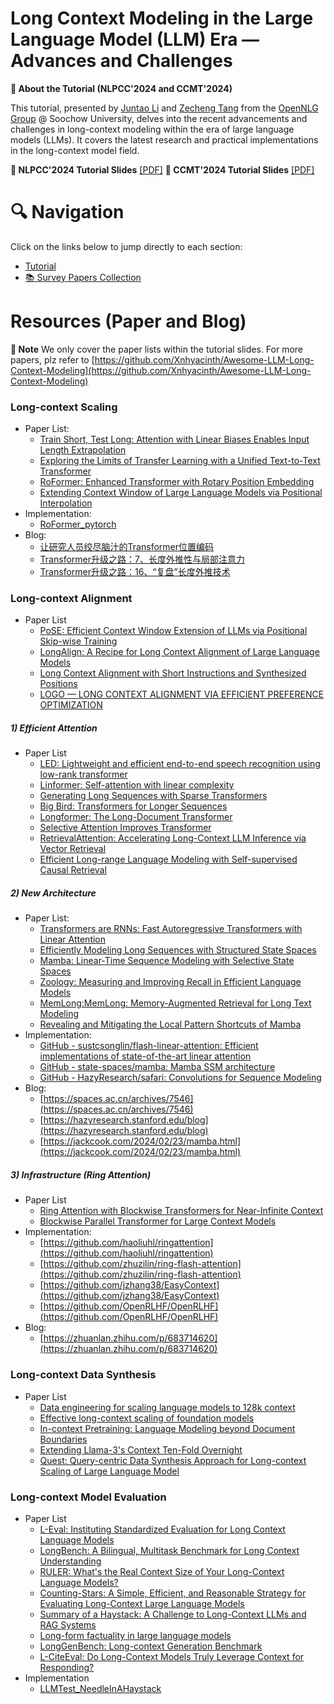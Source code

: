 # Long Context Modeling in the Large Language Model (LLM) Era — Advances and Challenges

**📘 About the Tutorial (NLPCC'2024 and CCMT'2024)**

This tutorial, presented by [Juntao Li](https://lijuntaopku.github.io/) and [Zecheng Tang](https://zetangforward.github.io/) from the [OpenNLG Group](https://opennlg.cn/) @ Soochow University, delves into the recent advancements and challenges in long-context modeling within the era of large language models (LLMs). It covers the latest research and practical implementations in the long-context model field.

**📑 NLPCC'2024 Tutorial Slides** [[PDF]](./NLPCC2024-Long_context_model.pdf)
**📑 CCMT'2024 Tutorial Slides** [[PDF]](./CCMT2024-Slides-CN.pdf)

# 🔍 Navigation

Click on the links below to jump directly to each section:

- [Tutorial](#long-context-modeling-in-the-large-language-model(llm)era-advances-and-challenges)
- [📚 Survey Papers Collection](./README.md)

# Resources (Paper and Blog)
**📌 Note** We only cover the paper lists within the tutorial slides. For more papers, plz refer to [https://github.com/Xnhyacinth/Awesome-LLM-Long-Context-Modeling](https://github.com/Xnhyacinth/Awesome-LLM-Long-Context-Modeling)

### Long-context Scaling
- Paper List:
    - [Train Short, Test Long: Attention with Linear Biases Enables Input Length Extrapolation](https://arxiv.org/abs/2108.12409)
    - [Exploring the Limits of Transfer Learning with a Unified Text-to-Text Transformer](https://papers.cool/arxiv/1910.10683)
    - [RoFormer: Enhanced Transformer with Rotary Position Embedding](https://arxiv.org/pdf/2104.09864)
    - [Extending Context Window of Large Language Models via Positional Interpolation](https://arxiv.org/abs/2306.15595)
- Implementation:
    - [RoFormer_pytorch](https://github.com/JunnYu/RoFormer_pytorch)
- Blog:
    - [让研究人员绞尽脑汁的Transformer位置编码](https://spaces.ac.cn/archives/8130/comment-page-1#T5%E5%BC%8F)
    - [Transformer升级之路：7、长度外推性与局部注意力](https://kexue.fm/archives/9431)
    - [Transformer升级之路：16、“复盘”长度外推技术](https://kexue.fm/archives/9948)


### Long-context Alignment
- Paper List
    - [PoSE: Efficient Context Window Extension of LLMs via Positional Skip-wise Training](https://arxiv.org/abs/2309.10400)
    - [LongAlign: A Recipe for Long Context Alignment of Large Language Models](https://arxiv.org/abs/2401.18058)
    - [Long Context Alignment with Short Instructions and Synthesized Positions](https://arxiv.org/abs/2405.03939)
    - [LOGO — LONG CONTEXT ALIGNMENT VIA EFFICIENT PREFERENCE OPTIMIZATION](https://arxiv.org/pdf/2410.18533v1)
    

##### 1) Efficient Attention
- Paper List
    - [LED: Lightweight and efficient end-to-end speech recognition using low-rank transformer](https://arxiv.org/abs/1910.13923)
    - [Linformer: Self-attention with linear complexity](https://arxiv.org/abs/2006.04768)
    - [Generating Long Sequences with Sparse Transformers](https://arxiv.org/abs/1904.10509)
    - [Big Bird: Transformers for Longer Sequences](https://arxiv.org/abs/2007.14062)
    - [Longformer: The Long-Document Transformer](https://arxiv.org/abs/2004.05150)
    - [Selective Attention Improves Transformer](https://arxiv.org/abs/2410.02703)
    - [RetrievalAttention: Accelerating Long-Context LLM Inference via Vector Retrieval](https://arxiv.org/abs/2409.10516)
    - [Efficient Long-range Language Modeling with Self-supervised Causal Retrieval](https://arxiv.org/abs/2410.01651)
    

##### 2) New Architecture

- Paper List:
  - [Transformers are RNNs: Fast Autoregressive Transformers with Linear Attention](https://arxiv.org/abs/2006.16236)
  - [Efficiently Modeling Long Sequences with Structured State Spaces](https://arxiv.org/abs/2111.00396)
  - [Mamba: Linear-Time Sequence Modeling with Selective State Spaces](https://arxiv.org/abs/2312.00752)
  - [Zoology: Measuring and Improving Recall in Efficient Language Models](https://arxiv.org/abs/2312.04927)
  - [MemLong:MemLong: Memory-Augmented Retrieval for Long Text Modeling](https://arxiv.org/abs/2408.16967)
  - [Revealing and Mitigating the Local Pattern Shortcuts of Mamba](arxiv.org/abs/2410.15678)
- Implementation:
  - [GitHub - sustcsonglin/flash-linear-attention: Efficient implementations of state-of-the-art linear attention](https://github.com/sustcsonglin/flash-linear-attention)
  - [GitHub - state-spaces/mamba: Mamba SSM architecture](https://github.com/state-spaces/mamba)
  - [GitHub - HazyResearch/safari: Convolutions for Sequence Modeling](https://github.com/HazyResearch/safari)
- Blog:
  - [https://spaces.ac.cn/archives/7546](https://spaces.ac.cn/archives/7546)
  - [https://hazyresearch.stanford.edu/blog](https://hazyresearch.stanford.edu/blog)
  - [https://jackcook.com/2024/02/23/mamba.html](https://jackcook.com/2024/02/23/mamba.html)


##### 3) Infrastructure (Ring Attention)
- Paper List
    - [Ring Attention with Blockwise Transformers for Near-Infinite Context](https://arxiv.org/pdf/2310.01889)
    - [Blockwise Parallel Transformer for Large Context Models](https://arxiv.org/pdf/2305.19370)
- Implementation:
    - [https://github.com/haoliuhl/ringattention](https://github.com/haoliuhl/ringattention)
    - [https://github.com/zhuzilin/ring-flash-attention](https://github.com/zhuzilin/ring-flash-attention)
    - [https://github.com/jzhang38/EasyContext](https://github.com/jzhang38/EasyContext)
    - [https://github.com/OpenRLHF/OpenRLHF](https://github.com/OpenRLHF/OpenRLHF)
- Blog:
    - [https://zhuanlan.zhihu.com/p/683714620](https://zhuanlan.zhihu.com/p/683714620)

### Long-context Data Synthesis
- Paper List
    - [Data engineering for scaling language models to 128k context](https://arxiv.org/abs/2402.10171)
    - [Effective long-context scaling of foundation models](https://aclanthology.org/2024.naacl-long.260/)
    - [In-context Pretraining: Language Modeling beyond Document Boundaries](https://arxiv.org/pdf/2310.10638)
    - [Extending Llama-3's Context Ten-Fold Overnight](https://arxiv.org/abs/2404.19553)
    - [Quest: Query-centric Data Synthesis Approach for Long-context Scaling of Large Language Model](https://arxiv.org/abs/2405.19846)


### Long-context Model Evaluation
- Paper List
    - [L-Eval: Instituting Standardized Evaluation for Long Context Language Models](https://arxiv.org/pdf/2307.11088)
    - [LongBench: A Bilingual, Multitask Benchmark for Long Context Understanding](https://arxiv.org/pdf/2308.14508)
    - [RULER: What's the Real Context Size of Your Long-Context Language Models?](https://arxiv.org/pdf/2404.06654)
    - [Counting-Stars: A Simple, Efficient, and Reasonable Strategy for Evaluating Long-Context Large Language Models](https://arxiv.org/pdf/2403.11802)
    - [Summary of a Haystack: A Challenge to Long-Context LLMs and RAG Systems](https://arxiv.org/pdf/2407.01370)
    - [Long-form factuality in large language models](https://arxiv.org/pdf/2403.18802)
    - [LongGenBench: Long-context Generation Benchmark](https://arxiv.org/pdf/2410.04199)
    - [L-CiteEval: Do Long-Context Models Truly Leverage Context for Responding?](https://arxiv.org/abs/2410.02115)
- Implementation
    - [LLMTest_NeedleInAHaystack](https://github.com/gkamradt/LLMTest_NeedleInAHaystack)




